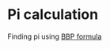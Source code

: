 # Pi calculation

Finding pi using [BBP formula](https://en.wikipedia.org/wiki/Bailey%E2%80%93Borwein%E2%80%93Plouffe_formula)

